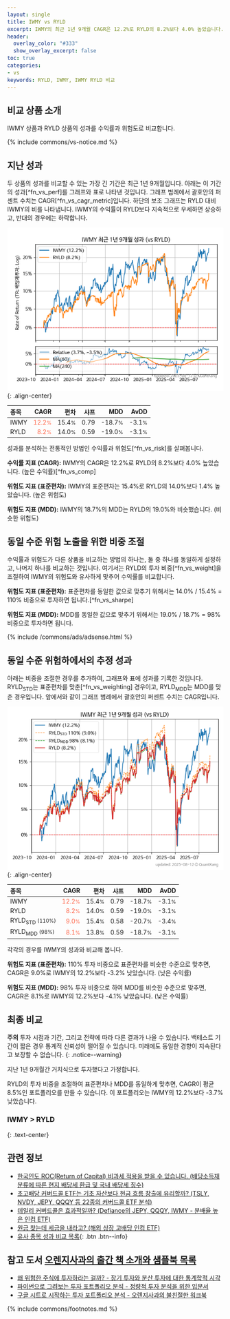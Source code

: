 ```yaml
---
layout: single
title: IWMY vs RYLD
excerpt: IWMY의 최근 1년 9개월 CAGR은 12.2%로 RYLD의 8.2%보다 4.0% 높았습니다.
header:
  overlay_color: "#333"
  show_overlay_excerpt: false
toc: true
categories:
- vs
keywords: RYLD, IWMY, IWMY RYLD 비교
---
```


## 비교 상품 소개


IWMY 상품과 RYLD 상품의 성과를 수익률과 위험도로 비교합니다.





{% include commons/vs-notice.md %}

## 지난 성과

두 상품의 성과를 비교할 수 있는 가장 긴 기간은 최근 1년 9개월입니다. 아래는 이 기간의 성과[^fn_vs_perf]를 그래프와 표로 나타낸 것입니다.
그래프 범례에서 괄호안의 퍼센트 수치는 CAGR[^fn_vs_cagr_metric]입니다.
하단의 보조 그래프는 RYLD 대비 IWMY의 비를 나타냅니다.
IWMY의 수익률이 RYLD보다 지속적으로 우세하면 상승하고, 반대의 경우에는 하락합니다.

![IWMY](/vs/images/iwmy-vs-ryld_dual.png){: .align-center}

| **종목** | **CAGR** | **편차** | **샤프** | **MDD** | **AvDD** |
| :------------ | ------: | -----------: | -------: | ------: | -------: |
| IWMY | <span style="color: tomato">12.2<small>%</small></span> | 15.4<small>%</small> | 0.79 | -18.7<small>%</small> | -3.1<small>%</small> |
| RYLD | <span style="color: tomato">8.2<small>%</small></span> | 14.0<small>%</small> | 0.59 | -19.0<small>%</small> | -3.1<small>%</small> |

<!-- more -->


성과를 분석하는 전통적인 방법인 수익률과 위험도[^fn_vs_risk]를 살펴봅니다.

**수익률 지표 (CAGR):** IWMY의 CAGR은 12.2%로 RYLD의 8.2%보다 4.0% 높았습니다. (높은 수익률)[^fn_vs_comp]

**위험도 지표 (표준편차):** IWMY의 표준편차는 15.4%로 RYLD의 14.0%보다 1.4% 높았습니다. (높은 위험도)

**위험도 지표 (MDD):** IWMY의 18.7%의 MDD는 RYLD의 19.0%와 비슷했습니다. (비슷한 위험도)



## 동일 수준 위험 노출을 위한 비중 조절

수익률과 위험도가 다른 상품을 비교하는 방법의 하나는, 둘 중 하나를 동일하게 설정하고, 나머지 하나를 비교하는 것입니다.
여기서는 RYLD의 투자 비중[^fn_vs_weight]을 조절하여 IWMY의 위험도와 유사하게 맞추어 수익률를 비교합니다.

**위험도 지표 (표준편차):** 표준편차를 동일한 값으로 맞추기 위해서는 14.0% / 15.4% = 110% 비중으로 투자하면 됩니다.[^fn_vs_sharpe]

**위험도 지표 (MDD):** MDD를 동일한 값으로 맞추기 위해서는 19.0% / 18.7% = 98% 비중으로 투자하면 됩니다.


{% include /commons/ads/adsense.html %}



## 동일 수준 위험하에서의 추정 성과

아래는 비중을 조절한 경우를 추가하여, 그래프와 표에 성과를 기록한 것입니다.
RYLD<sub>STD</sub>는 표준편차를 맞춘[^fn_vs_weighting] 경우이고, RYLD<sub>MDD</sub>는 MDD를 맞춘 경우입니다.
앞에서와 같이 그래프 범례에서 괄호안의 퍼센트 수치는 CAGR입니다.


![IWMY](/vs/images/iwmy-vs-ryld.png){: .align-center}



| **종목** | **CAGR** | **편차** | **샤프** | **MDD** | **AvDD** |
| :------------ | ------: | -----------: | -------: | ------: | -------: |
| IWMY | <span style="color: tomato">12.2<small>%</small></span> | 15.4<small>%</small> | 0.79 | -18.7<small>%</small> | -3.1<small>%</small> |
| RYLD | <span style="color: tomato">8.2<small>%</small></span> | 14.0<small>%</small> | 0.59 | -19.0<small>%</small> | -3.1<small>%</small> |
| RYLD<sub>STD</sub> <small>(110%)</small> | <span style="color: tomato">9.0<small>%</small></span> | 15.4<small>%</small> | 0.58 | -20.7<small>%</small> | -3.4<small>%</small> |
| RYLD<sub>MDD</sub> <small>(98%)</small> | <span style="color: tomato">8.1<small>%</small></span> | 13.8<small>%</small> | 0.59 | -18.7<small>%</small> | -3.1<small>%</small> |



각각의 경우를 IWMY의 성과와 비교해 봅니다.

**위험도 지표 (표준편차):** 110% 투자 비중으로 표준편차를 비슷한 수준으로 맞추면, CAGR은 9.0%로 IWMY의 12.2%보다 -3.2% 낮았습니다. (낮은 수익률)

**위험도 지표 (MDD):** 98% 투자 비중으로 하여 MDD를 비슷한 수준으로 맞추면, CAGR은 8.1%로 IWMY의 12.2%보다 -4.1% 낮았습니다. (낮은 수익률)




## 최종 비교

**주의** 투자 시점과 기간, 그리고 전략에 따라 다른 결과가 나올 수 있습니다. 백테스트 기간이 짧은 경우 통계적 신뢰성이 떨어질 수 있습니다. 미래에도 동일한 경향이 지속된다고 보장할 수 없습니다.
{: .notice--warning}

지난 1년 9개월간 거치식으로 투자했다고 가정합니다.

RYLD의 투자 비중을 조절하여 표준편차나 MDD를 동일하게 맞추면, CAGR이 평균 8.5%인 포트폴리오를 만들 수 있습니다.
이 포트폴리오는 IWMY의 12.2%보다 -3.7% 낮았습니다.

### IWMY &gt; RYLD
{: .text-center}


## 관련 정보

- [한국인도 ROC(Return of Capital) 비과세 적용을 받을 수 있습니다. (배당소득재분류에 따른 현지 배당세 환급 및 국내 배당세 징수)](https://kongdori.tistory.com/299)
- [초고배당 커버드콜 ETF는 기초 자산보다 현금 흐름 창출에 유리할까? (TSLY, NVDY, JEPY, QQQY 등 22종의 커버드콜 ETF 분석)](https://kongdori.tistory.com/286)
- [데일리 커버드콜은 효과적일까? (Defiance의 JEPY, QQQY, IWMY - 분배율 높은 인컴 ETF)](https://kongdori.tistory.com/235)
- [원금 찾는데 세금을 내라고? (해외 상장 고배당 인컴 ETF)](https://kongdori.tistory.com/206)
- [유사 종목 성과 비교 목록](/vs/){: .btn .btn--info}


## 참고 도서 [오렌지사과의 출간 책 소개와 샘플북 목록](https://kongdori.tistory.com/691)

- [왜 위험한 주식에 투자하라는 걸까? - 장기 투자와 분산 투자에 대한 통계학적 시각](https://kongdori.tistory.com/421)
- [파이썬으로 그려보는 투자 포트폴리오 분석  - 정량적 투자 분석을 위한 입문서](https://kongdori.tistory.com/643)
- [구글 시트로 시작하는 투자 포트폴리오 분석 - 오렌지사과의 불친절한 워크북](https://kongdori.tistory.com/449)

{% include commons/footnotes.md %}